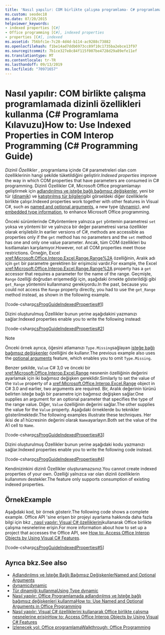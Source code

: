 ```yaml
---
title: 'Nasıl yapılır: COM birlikte çalışma programlama- C# programlama kılavuzunda dizinli özellikleri kullanma'
ms.custom: seodec18
ms.date: 07/20/2015
helpviewer_keywords:
- indexed properties [C#]
- Office programming [C#], indexed properties
- properties [C#], indexed
ms.assetid: 756bfc1e-7c28-4d4d-b114-ac9288c73882
ms.openlocfilehash: f1be14ad7ddb6973cc89f10c1735ba2ebce13f97
ms.sourcegitcommit: 7b1ce327e8c84f115f007be4728d29a89efe11ef
ms.translationtype: MT
ms.contentlocale: tr-TR
ms.lasthandoff: 09/13/2019
ms.locfileid: "70971657"
---
```

# <a name="how-to-use-indexed-properties-in-com-interop-programming-c-programming-guide"></a><span data-ttu-id="13a52-102">Nasıl yapılır: COM birlikte çalışma programlamada dizinli özellikleri kullanma (C# Programlama Kılavuzu)</span><span class="sxs-lookup"><span data-stu-id="13a52-102">How to: Use Indexed Properties in COM Interop Programming (C# Programming Guide)</span></span>
<span data-ttu-id="13a52-103">*Dizinli Özellikler* , programlama içinde C# parametreleri olan com özelliklerinin hangi şekilde tüketildiğini geliştirir.</span><span class="sxs-lookup"><span data-stu-id="13a52-103">*Indexed properties* improve the way in which COM properties that have parameters are consumed in C# programming.</span></span> <span data-ttu-id="13a52-104">Dizinli Özellikler C#, Microsoft Office programlamayı geliştirmek için [adlandırılmış ve isteğe bağlı bağımsız değişkenler](../classes-and-structs/named-and-optional-arguments.md), yeni bir tür ([dinamik](../../language-reference/keywords/dynamic.md)) ve [katıştırılmış tür bilgileri](../../../standard/assembly/embed-types-visual-studio.md)gibi görseldeki diğer özelliklerle birlikte çalışır.</span><span class="sxs-lookup"><span data-stu-id="13a52-104">Indexed properties work together with other features in Visual C#, such as [named and optional arguments](../classes-and-structs/named-and-optional-arguments.md), a new type ([dynamic](../../language-reference/keywords/dynamic.md)), and [embedded type information](../../../standard/assembly/embed-types-visual-studio.md), to enhance Microsoft Office programming.</span></span>  
  
 <span data-ttu-id="13a52-105">Önceki sürümlerinde C#yöntemlere yalnızca `get` yöntemin parametresi `set` yoksa ve yöntemi bir ve yalnızca bir değer parametresi varsa özellikler olarak erişilebilir.</span><span class="sxs-lookup"><span data-stu-id="13a52-105">In earlier versions of C#, methods are accessible as properties only if the `get` method has no parameters and the `set` method has one and only one value parameter.</span></span> <span data-ttu-id="13a52-106">Ancak, tüm COM özellikleri bu kısıtlamaları karşılamıyor.</span><span class="sxs-lookup"><span data-stu-id="13a52-106">However, not all COM properties meet those restrictions.</span></span> <span data-ttu-id="13a52-107">Örneğin, Excel <xref:Microsoft.Office.Interop.Excel.Range.Range%2A> özelliğinin, Aralık adı için `get` bir parametre gerektiren bir erişimcisi vardır.</span><span class="sxs-lookup"><span data-stu-id="13a52-107">For example, the Excel <xref:Microsoft.Office.Interop.Excel.Range.Range%2A> property has a `get` accessor that requires a parameter for the name of the range.</span></span> <span data-ttu-id="13a52-108">Geçmişte, `Range` özelliği doğrudan erişemediği için, aşağıdaki örnekte gösterildiği gibi `get_Range` yöntemini kullanmanız gerekiyordu.</span><span class="sxs-lookup"><span data-stu-id="13a52-108">In the past, because you could not access the `Range` property directly, you had to use the `get_Range` method instead, as shown in the following example.</span></span>  
  
 [!code-csharp[csProgGuideIndexedProperties#1](~/samples/snippets/csharp/VS_Snippets_VBCSharp/csprogguideindexedproperties/cs/program.cs#1)]  
  
 <span data-ttu-id="13a52-109">Dizini oluşturulmuş Özellikler bunun yerine aşağıdakini yazmanızı sağlar:</span><span class="sxs-lookup"><span data-stu-id="13a52-109">Indexed properties enable you to write the following instead:</span></span>  
  
 [!code-csharp[csProgGuideIndexedProperties#2](~/samples/snippets/csharp/VS_Snippets_VBCSharp/csprogguideindexedproperties/cs/program.cs#2)]  
  
> [!NOTE]
> <span data-ttu-id="13a52-110">Önceki örnek ayrıca, öğesini atlamanızı `Type.Missing`sağlayan [isteğe bağlı bağımsız değişkenler](../classes-and-structs/named-and-optional-arguments.md) özelliğini de kullanır.</span><span class="sxs-lookup"><span data-stu-id="13a52-110">The previous example also uses the [optional arguments](../classes-and-structs/named-and-optional-arguments.md) feature, which enables you to omit `Type.Missing`.</span></span>  
  
 <span data-ttu-id="13a52-111">Benzer şekilde, `Value` C# 3,0 ve önceki bir <xref:Microsoft.Office.Interop.Excel.Range> nesnenin özelliğinin değerini ayarlamak için iki bağımsız değişken gereklidir.</span><span class="sxs-lookup"><span data-stu-id="13a52-111">Similarly to set the value of the `Value` property of a <xref:Microsoft.Office.Interop.Excel.Range> object in C# 3.0 and earlier, two arguments are required.</span></span> <span data-ttu-id="13a52-112">Bir, Aralık değerinin türünü belirten isteğe bağlı bir parametre için bağımsız değişken sağlar.</span><span class="sxs-lookup"><span data-stu-id="13a52-112">One supplies an argument for an optional parameter that specifies the type of the range value.</span></span> <span data-ttu-id="13a52-113">Diğer, `Value` özelliğinin değerini sağlar.</span><span class="sxs-lookup"><span data-stu-id="13a52-113">The other supplies the value for the `Value` property.</span></span> <span data-ttu-id="13a52-114">Aşağıdaki örneklerde bu teknikler gösterilmektedir.</span><span class="sxs-lookup"><span data-stu-id="13a52-114">The following examples illustrate these techniques.</span></span> <span data-ttu-id="13a52-115">Her ikisi de a1 hücresinin değerini olarak `Name`ayarlayın.</span><span class="sxs-lookup"><span data-stu-id="13a52-115">Both set the value of the A1 cell to `Name`.</span></span>
  
 [!code-csharp[csProgGuideIndexedProperties#3](~/samples/snippets/csharp/VS_Snippets_VBCSharp/csprogguideindexedproperties/cs/program.cs#3)]  
  
 <span data-ttu-id="13a52-116">Dizini oluşturulmuş Özellikler bunun yerine aşağıdaki kodu yazmanızı sağlar.</span><span class="sxs-lookup"><span data-stu-id="13a52-116">Indexed properties enable you to write the following code instead.</span></span>  
  
 [!code-csharp[csProgGuideIndexedProperties#4](~/samples/snippets/csharp/VS_Snippets_VBCSharp/csprogguideindexedproperties/cs/program.cs#4)]  
  
 <span data-ttu-id="13a52-117">Kendinizinkini dizinli Özellikler oluşturamazsınız.</span><span class="sxs-lookup"><span data-stu-id="13a52-117">You cannot create indexed properties of your own.</span></span> <span data-ttu-id="13a52-118">Özelliği yalnızca var olan dizinli özelliklerin kullanımını destekler.</span><span class="sxs-lookup"><span data-stu-id="13a52-118">The feature only supports consumption of existing indexed properties.</span></span>  
  
## <a name="example"></a><span data-ttu-id="13a52-119">Örnek</span><span class="sxs-lookup"><span data-stu-id="13a52-119">Example</span></span>  
 <span data-ttu-id="13a52-120">Aşağıdaki kod, bir örnek gösterir.</span><span class="sxs-lookup"><span data-stu-id="13a52-120">The following code shows a complete example.</span></span> <span data-ttu-id="13a52-121">Office API 'sine erişen bir projeyi ayarlama hakkında daha fazla bilgi için bkz [. nasıl yapılır: Visual C# özelliklerini](./how-to-access-office-onterop-objects.md)kullanarak Office birlikte çalışma nesnelerine erişin.</span><span class="sxs-lookup"><span data-stu-id="13a52-121">For more information about how to set up a project that accesses the Office API, see [How to: Access Office Interop Objects by Using Visual C# Features](./how-to-access-office-onterop-objects.md).</span></span>  
  
 [!code-csharp[csProgGuideIndexedProperties#5](~/samples/snippets/csharp/VS_Snippets_VBCSharp/csprogguideindexedproperties/cs/program.cs#5)]  
  
## <a name="see-also"></a><span data-ttu-id="13a52-122">Ayrıca bkz.</span><span class="sxs-lookup"><span data-stu-id="13a52-122">See also</span></span>

- [<span data-ttu-id="13a52-123">Adlandırılmış ve İsteğe Bağlı Bağımsız Değişkenler</span><span class="sxs-lookup"><span data-stu-id="13a52-123">Named and Optional Arguments</span></span>](../classes-and-structs/named-and-optional-arguments.md)
- [<span data-ttu-id="13a52-124">dynamic</span><span class="sxs-lookup"><span data-stu-id="13a52-124">dynamic</span></span>](../../language-reference/keywords/dynamic.md)
- [<span data-ttu-id="13a52-125">Tür dinamiği kullanma</span><span class="sxs-lookup"><span data-stu-id="13a52-125">Using Type dynamic</span></span>](../types/using-type-dynamic.md)
- [<span data-ttu-id="13a52-126">Nasıl yapılır: Office Programlamada adlandırılmış ve Isteğe bağlı bağımsız değişkenleri kullanma</span><span class="sxs-lookup"><span data-stu-id="13a52-126">How to: Use Named and Optional Arguments in Office Programming</span></span>](../classes-and-structs/how-to-use-named-and-optional-arguments-in-office-programming.md)
- [<span data-ttu-id="13a52-127">Nasıl yapılır: Visual C# özelliklerini kullanarak Office birlikte çalışma nesnelerine erişin</span><span class="sxs-lookup"><span data-stu-id="13a52-127">How to: Access Office Interop Objects by Using Visual C# Features</span></span>](./how-to-access-office-onterop-objects.md)
- [<span data-ttu-id="13a52-128">İzlenecek yol: Office programlama</span><span class="sxs-lookup"><span data-stu-id="13a52-128">Walkthrough: Office Programming</span></span>](./walkthrough-office-programming.md)

